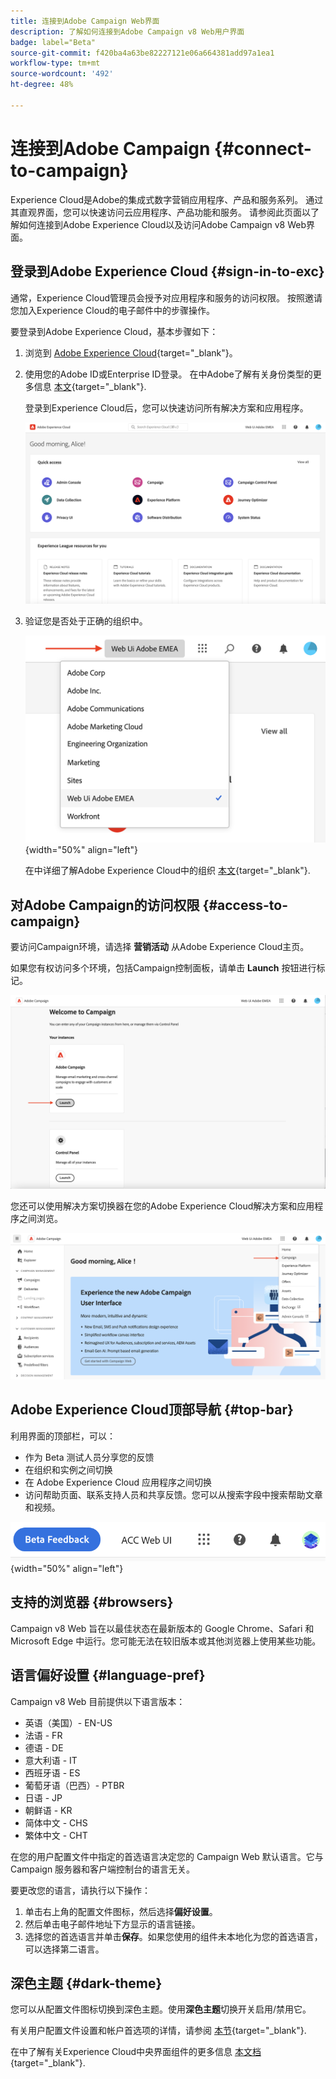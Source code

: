 ```yaml
---
title: 连接到Adobe Campaign Web界面
description: 了解如何连接到Adobe Campaign v8 Web用户界面
badge: label="Beta"
source-git-commit: f420ba4a63be82227121e06a664381add97a1ea1
workflow-type: tm+mt
source-wordcount: '492'
ht-degree: 48%

---
```


# 连接到Adobe Campaign {#connect-to-campaign}

Experience Cloud是Adobe的集成式数字营销应用程序、产品和服务系列。 通过其直观界面，您可以快速访问云应用程序、产品功能和服务。 请参阅此页面以了解如何连接到Adobe Experience Cloud以及访问Adobe Campaign v8 Web界面。

## 登录到Adobe Experience Cloud {#sign-in-to-exc}

通常，Experience Cloud管理员会授予对应用程序和服务的访问权限。 按照邀请您加入Experience Cloud的电子邮件中的步骤操作。

要登录到Adobe Experience Cloud，基本步骤如下：

1. 浏览到 [Adobe Experience Cloud](https://experience.adobe.com/){target="_blank"}。

1. 使用您的Adobe ID或Enterprise ID登录。 在中Adobe了解有关身份类型的更多信息 [本文](https://helpx.adobe.com/enterprise/using/identity.html){target="_blank"}.

   登录到Experience Cloud后，您可以快速访问所有解决方案和应用程序。

   ![](assets/exc-home.png)

1. 验证您是否处于正确的组织中。

   ![](assets/exc-orgs.png){width="50%" align="left"}

   在中详细了解Adobe Experience Cloud中的组织 [本文](https://experienceleague.adobe.com/docs/core-services/interface/administration/organizations.html?lang=zh-Hans){target="_blank"}.


## 对Adobe Campaign的访问权限 {#access-to-campaign}

要访问Campaign环境，请选择 **营销活动** 从Adobe Experience Cloud主页。

如果您有权访问多个环境，包括Campaign控制面板，请单击 **Launch** 按钮进行标记。

![](assets/launch-campaign.png)

您还可以使用解决方案切换器在您的Adobe Experience Cloud解决方案和应用程序之间浏览。

![](assets/solution-switcher.png)

## Adobe Experience Cloud顶部导航 {#top-bar}

利用界面的顶部栏，可以：

* 作为 Beta 测试人员分享您的反馈
* 在组织和实例之间切换
* 在 Adobe Experience Cloud 应用程序之间切换
* 访问帮助页面、联系支持人员和共享反馈。您可以从搜索字段中搜索帮助文章和视频。

![](assets/unified-shell.png){width="50%" align="left"}

## 支持的浏览器 {#browsers}

Campaign v8 Web 旨在以最佳状态在最新版本的 Google Chrome、Safari 和 Microsoft Edge 中运行。您可能无法在较旧版本或其他浏览器上使用某些功能。

## 语言偏好设置 {#language-pref}

Campaign v8 Web 目前提供以下语言版本：

* 英语（美国）- EN-US
* 法语 - FR
* 德语 - DE
* 意大利语 - IT
* 西班牙语 - ES
* 葡萄牙语（巴西）- PTBR
* 日语 - JP
* 朝鲜语 - KR
* 简体中文 - CHS
* 繁体中文 - CHT


在您的用户配置文件中指定的首选语言决定您的 Campaign Web 默认语言。它与 Campaign 服务器和客户端控制台的语言无关。

要更改您的语言，请执行以下操作：

1. 单击右上角的配置文件图标，然后选择&#x200B;**偏好设置**。
1. 然后单击电子邮件地址下方显示的语言链接。
1. 选择您的首选语言并单击&#x200B;**保存**。如果您使用的组件未本地化为您的首选语言，可以选择第二语言。

## 深色主题 {#dark-theme}

您可以从配置文件图标切换到深色主题。使用&#x200B;**深色主题**&#x200B;切换开关启用/禁用它。

有关用户配置文件设置和帐户首选项的详情，请参阅 [本节](https://experienceleague.adobe.com/docs/core-services/interface/experience-cloud.html#preferences){target="_blank"}.

在中了解有关Experience Cloud中央界面组件的更多信息 [本文档](https://experienceleague.adobe.com/docs/core-services/interface/experience-cloud.html){target="_blank"}.

